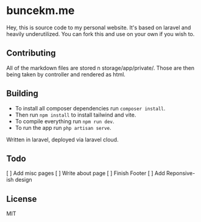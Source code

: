 # buncekm.me
Hey, this is source code to my personal website. It's based on laravel and heavily underutilized. You can fork this and use on your own if you wish to.

## Contributing
All of the markdown files are stored n storage/app/private/. Those are then being taken by controller and rendered as html.

## Building
- To install all composer dependencies run `composer install`.
- Then run `npm install` to install tailwind and vite.
- To compile everything run `npm run dev`.
- To run the app run `php artisan serve`.

Written in laravel, deployed via laravel cloud.

## Todo
[ ] Add misc pages
[ ] Write about page
[ ] Finish Footer
[ ] Add Reponsive-ish design

## License
MIT
